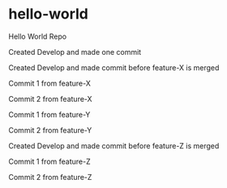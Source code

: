 # hello-world
Hello World Repo

Created Develop and made one commit

Created Develop and made commit before feature-X is merged

Commit 1 from feature-X

Commit 2 from feature-X

Commit 1 from feature-Y

Commit 2 from feature-Y

Created Develop and made commit before feature-Z is merged

Commit 1 from feature-Z

Commit 2 from feature-Z
